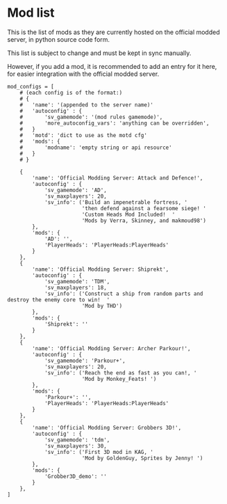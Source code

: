 # Mod list

This is the list of mods as they are currently hosted on the official modded server, in python source code form.

This list is subject to change and must be kept in sync manually.

However, if you add a mod, it is recommended to add an entry for it here, for easier integration with the official modded server.

```
mod_configs = [
	# (each config is of the format:)
	# {
	#	'name': '(appended to the server name)'
	#	'autoconfig' : {
	#	 	'sv_gamemode': '(mod rules gamemode)',
	#		'more_autoconfig_vars': 'anything can be overridden',
	#	}
	#	'motd': 'dict to use as the motd cfg'
	# 	'mods': {
	# 		'modname': 'empty string or api resource'
	# 	}
	# }

	{
		'name': 'Official Modding Server: Attack and Defence!',
		'autoconfig' : {
		 	'sv_gamemode': 'AD',
		 	'sv_maxplayers': 20,
		 	'sv_info': ('Build an impenetrable fortress, '
		 			 	'then defend against a fearsome siege! '
		 			 	'Custom Heads Mod Included!  '
		 			 	'Mods by Verra, Skinney, and makmoud98')
		},
		'mods': {
			'AD': '',
			'PlayerHeads': 'PlayerHeads:PlayerHeads'
		}
	},
	{
		'name': 'Official Modding Server: Shiprekt',
		'autoconfig' : {
		 	'sv_gamemode': 'TDM',
		 	'sv_maxplayers': 18,
		 	'sv_info': ('Construct a ship from random parts and destroy the enemy core to win!  '
		 			 	'Mod by THD')
		},
		'mods': {
			'Shiprekt': ''
		}
	},
	{
		'name': 'Official Modding Server: Archer Parkour!',
		'autoconfig' : {
		 	'sv_gamemode': 'Parkour+',
		 	'sv_maxplayers': 20,
		 	'sv_info': ('Reach the end as fast as you can!, '
		 			 	'Mod by Monkey_Feats! ')
		},
		'mods': {
			'Parkour+': '',
			'PlayerHeads': 'PlayerHeads:PlayerHeads'
		}
	},
	{
		'name': 'Official Modding Server: Grobbers 3D!',
		'autoconfig' : {
		 	'sv_gamemode': 'tdm',
		 	'sv_maxplayers': 30,
		 	'sv_info': ('First 3D mod in KAG, '
		 			 	'Mod by GoldenGuy, Sprites by Jenny! ')
		},
		'mods': {
			'Grobber3D_demo': ''
		}
	},
]
```